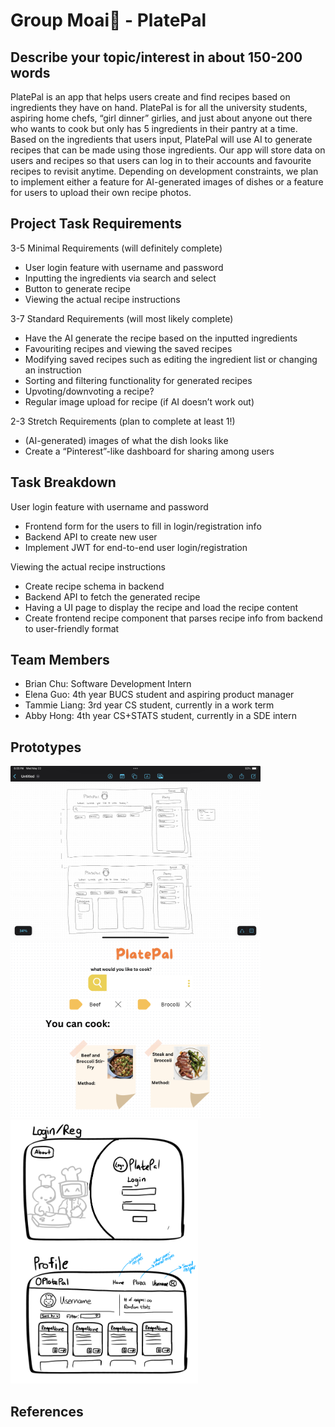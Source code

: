# Group Moai🗿 - PlatePal

## Describe your topic/interest in about 150-200 words

PlatePal is an app that helps users create and find recipes based on ingredients they have on hand. PlatePal is for all the university students, aspiring home chefs, “girl dinner” girlies, and just about anyone out there who wants to cook but only has 5 ingredients in their pantry at a time. Based on the ingredients that users input, PlatePal will use AI to generate recipes that can be made using those ingredients. Our app will store data on users and recipes so that users can log in to their accounts and favourite recipes to revisit anytime. Depending on development constraints, we plan to implement either a feature for AI-generated images of dishes or a feature for users to upload their own recipe photos.


## Project Task Requirements

3-5 Minimal Requirements (will definitely complete)
- User login feature with username and password
- Inputting the ingredients via search and select
- Button to generate recipe
- Viewing the actual recipe instructions

3-7 Standard Requirements (will most likely complete)
- Have the AI generate the recipe based on the inputted ingredients
- Favouriting recipes and viewing the saved recipes
- Modifying saved recipes such as editing the ingredient list or changing an instruction
- Sorting and filtering functionality for generated recipes 
- Upvoting/downvoting a recipe? 
- Regular image upload for recipe (if AI doesn’t work out)

2-3 Stretch Requirements (plan to complete at least 1!)
- (AI-generated) images of what the dish looks like
- Create a “Pinterest”-like dashboard for sharing among users


## Task Breakdown
User login feature with username and password
- Frontend form for the users to fill in login/registration info
- Backend API to create new user
- Implement JWT for end-to-end user login/registration

Viewing the actual recipe instructions
- Create recipe schema in backend
- Backend API to fetch the generated recipe
- Having a UI page to display the recipe and load the recipe content
- Create frontend recipe component that parses recipe info from backend to user-friendly format


## Team Members

- Brian Chu: Software Development Intern
- Elena Guo: 4th year BUCS student and aspiring product manager 
- Tammie Liang: 3rd year CS student, currently in a work term
- Abby Hong: 4th year CS+STATS student, currently in a SDE intern

## Prototypes

<img src ="images/sketch_main.png" width="400px">
<img src ="images/sketch_canva.png" width="400px">
<img src ="images/sketch_login.png" width="300px">

<!-- ## Images -->

## References



